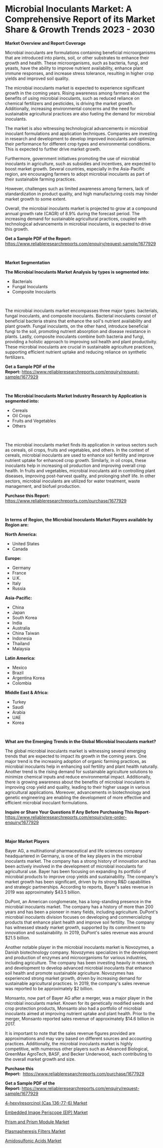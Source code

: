 <p><h1>Microbial Inoculants Market: A Comprehensive Report of its Market Share & Growth Trends 2023 - 2030</h1></p><p><strong>Market Overview and Report Coverage</strong></p>
<p><p>Microbial inoculants are formulations containing beneficial microorganisms that are introduced into plants, soil, or other substrates to enhance their growth and health. These microorganisms, such as bacteria, fungi, and yeasts, have the ability to improve nutrient availability, enhance plant immune responses, and increase stress tolerance, resulting in higher crop yields and improved soil quality.</p><p>The microbial inoculants market is expected to experience significant growth in the coming years. Rising awareness among farmers about the benefits of using microbial inoculants, such as reduced reliance on chemical fertilizers and pesticides, is driving the market growth. Additionally, increasing environmental concerns and the need for sustainable agricultural practices are also fueling the demand for microbial inoculants.</p><p>The market is also witnessing technological advancements in microbial inoculant formulations and application techniques. Companies are investing in research and development to develop improved inoculants and optimize their performance for different crop types and environmental conditions. This is expected to further drive market growth.</p><p>Furthermore, government initiatives promoting the use of microbial inoculants in agriculture, such as subsidies and incentives, are expected to boost market growth. Several countries, especially in the Asia-Pacific region, are encouraging farmers to adopt microbial inoculants as part of their sustainable farming practices.</p><p>However, challenges such as limited awareness among farmers, lack of standardization in product quality, and high manufacturing costs may hinder market growth to some extent.</p><p>Overall, the microbial inoculants market is projected to grow at a compound annual growth rate (CAGR) of 8.9% during the forecast period. The increasing demand for sustainable agricultural practices, coupled with technological advancements in microbial inoculants, is expected to drive this growth.</p></p>
<p><strong>Get a Sample PDF of the Report:</strong> <a href="https://www.reliableresearchreports.com/enquiry/request-sample/1677929">https://www.reliableresearchreports.com/enquiry/request-sample/1677929</a></p>
<p>&nbsp;</p>
<p><strong>Market Segmentation</strong></p>
<p><strong>The Microbial Inoculants Market Analysis by types is segmented into:</strong></p>
<p><ul><li>Bacterials</li><li>Fungal Inoculants</li><li>Composite Inoculants</li></ul></p>
<p>&nbsp;</p>
<p><p>The microbial inoculants market encompasses three major types: bacterials, fungal inoculants, and composite inoculants. Bacterial inoculants consist of beneficial bacteria strains that enhance the soil's nutrient availability and plant growth. Fungal inoculants, on the other hand, introduce beneficial fungi to the soil, promoting nutrient absorption and disease resistance in plants. Lastly, composite inoculants combine both bacteria and fungi, providing a holistic approach to improving soil health and plant productivity. These microbial inoculants are crucial in sustainable agriculture practices, supporting efficient nutrient uptake and reducing reliance on synthetic fertilizers.</p></p>
<p><strong>Get a Sample PDF of the Report:</strong>&nbsp;<a href="https://www.reliableresearchreports.com/enquiry/request-sample/1677929">https://www.reliableresearchreports.com/enquiry/request-sample/1677929</a></p>
<p>&nbsp;</p>
<p><strong>The Microbial Inoculants Market Industry Research by Application is segmented into:</strong></p>
<p><ul><li>Cereals</li><li>Oil Crops</li><li>Fruits and Vegetables</li><li>Others</li></ul></p>
<p>&nbsp;</p>
<p><p>The microbial inoculants market finds its application in various sectors such as cereals, oil crops, fruits and vegetables, and others. In the context of cereals, microbial inoculants are used to enhance soil fertility and improve nutrient uptake for enhanced crop growth. Similarly, in oil crops, these inoculants help in increasing oil production and improving overall crop health. In fruits and vegetables, microbial inoculants aid in controlling plant diseases, improving post-harvest quality, and prolonging shelf life. In other sectors, microbial inoculants are utilized for water treatment, waste management, and biofuel production.</p></p>
<p><strong>Purchase this Report:</strong>&nbsp; <a href="https://www.reliableresearchreports.com/purchase/1677929">https://www.reliableresearchreports.com/purchase/1677929</a></p>
<p>&nbsp;</p>
<p><strong>In terms of Region, the Microbial Inoculants Market Players available by Region are:</strong></p>
<p>
    <p> <strong> North America: </strong>
        <ul>
            <li>United States</li>
            <li>Canada</li>
        </ul>
        </p> 
    <p> <strong> Europe: </strong>
        <ul>
            <li>Germany</li>
            <li>France</li>
            <li>U.K.</li>
            <li>Italy</li>
            <li>Russia</li>
        </ul>
        </p> 
    <p> <strong> Asia-Pacific: </strong>
        <ul>
            <li>China</li>
            <li>Japan</li>
            <li>South Korea</li>
            <li>India</li>
            <li>Australia</li>
            <li>China Taiwan</li>
            <li>Indonesia</li>
            <li>Thailand</li>
            <li>Malaysia</li>
        </ul>
        </p> 
    <p> <strong> Latin America: </strong>
        <ul>
            <li>Mexico</li>
            <li>Brazil</li>
            <li>Argentina Korea</li>
            <li>Colombia</li>
        </ul>
        </p> 
    <p> <strong> Middle East & Africa: </strong>
        <ul>
            <li>Turkey</li>
            <li>Saudi</li>
            <li>Arabia</li>
            <li>UAE</li>
            <li>Korea</li>
        </ul>
    </p>
    </p>
<p>&nbsp;</p>
<p><strong>What are the Emerging Trends in the Global Microbial Inoculants market?</strong></p>
<p><p>The global microbial inoculants market is witnessing several emerging trends that are expected to impact its growth in the coming years. One major trend is the increasing adoption of organic farming practices, as microbial inoculants help in enhancing soil fertility and plant health naturally. Another trend is the rising demand for sustainable agriculture solutions to minimize chemical inputs and reduce environmental impact. Additionally, there is growing awareness about the benefits of microbial inoculants in improving crop yield and quality, leading to their higher usage in various agricultural applications. Moreover, advancements in biotechnology and genetic engineering are enabling the development of more effective and efficient microbial inoculant formulations.</p></p>
<p><strong>Inquire or Share Your Questions If Any Before Purchasing This Report</strong>- <a href="https://www.reliableresearchreports.com/enquiry/pre-order-enquiry/1677929">https://www.reliableresearchreports.com/enquiry/pre-order-enquiry/1677929</a></p>
<p>&nbsp;</p>
<p><strong>Major Market Players</strong></p>
<p><p>Bayer AG, a multinational pharmaceutical and life sciences company headquartered in Germany, is one of the key players in the microbial inoculants market. The company has a strong history of innovation and has been actively involved in the development of microbial inoculants for agricultural use. Bayer has been focusing on expanding its portfolio of microbial products to improve crop yields and sustainability. The company's market growth has been significant, driven by its strong R&D capabilities and strategic partnerships. According to reports, Bayer's sales revenue in 2019 was approximately $43.5 billion.</p><p>DuPont, an American conglomerate, has a long-standing presence in the microbial inoculants market. The company has a history of more than 200 years and has been a pioneer in many fields, including agriculture. DuPont's microbial inoculants division focuses on developing and commercializing products that enhance plant health and improve soil fertility. The company has witnessed steady market growth, supported by its commitment to innovation and sustainability. In 2019, DuPont's sales revenue was around $21.5 billion.</p><p>Another notable player in the microbial inoculants market is Novozymes, a Danish biotechnology company. Novozymes specializes in the development and production of enzymes and microorganisms for various industries, including agriculture. The company has been investing heavily in research and development to develop advanced microbial inoculants that enhance soil health and promote sustainable agriculture. Novozymes has experienced strong market growth, driven by increasing demand for sustainable agricultural practices. In 2019, the company's sales revenue was reported to be approximately $2 billion.</p><p>Monsanto, now part of Bayer AG after a merger, was a major player in the microbial inoculants market. Known for its genetically modified seeds and crop protection products, Monsanto also had a portfolio of microbial inoculants aimed at improving nutrient uptake and plant health. Prior to the merger, Monsanto reported sales revenue of approximately $14.6 billion in 2017.</p><p>It is important to note that the sales revenue figures provided are approximations and may vary based on different sources and accounting practices. Additionally, the microbial inoculants market is highly competitive, with numerous other players such as Advanced Biological, GreenMax AgroTech, BASF, and Becker Underwood, each contributing to the overall market growth and size.</p></p>
<p><strong>Purchase this Report:</strong>&nbsp;&nbsp;<a href="https://www.reliableresearchreports.com/purchase/1677929">https://www.reliableresearchreports.com/purchase/1677929</a></p>
<p></p>
<p><strong>Get a Sample PDF of the Report:</strong>&nbsp;<a href="https://www.reliableresearchreports.com/enquiry/request-sample/1677929">https://www.reliableresearchreports.com/enquiry/request-sample/1677929</a></p>
<p><p><a href="https://www.linkedin.com/pulse/4-hexylresorcinol-cas-136-77-6-market-size-growth-forecast/">4-hexylresorcinol (Cas 136-77-6) Market</a></p><p><a href="https://medium.com/@tommiefadel2023/embedded-image-periscope-eip-market-insights-into-market-cagr-market-trends-and-growth-935b9db697c9">Embedded Image Periscope (EIP) Market</a></p><p><a href="https://medium.com/@edwinsporer/decoding-prism-and-prism-module-market-metrics-market-share-trends-and-growth-patterns-32435a6bdbc9">Prism and Prism Module Market</a></p><p><a href="https://github.com/prosalinda88/Market-Research-Report-List-1/blob/main/plasmapheresis-filters-market.md">Plasmapheresis Filters Market</a></p><p><a href="https://www.linkedin.com/pulse/decoding-amidosulfonic-acids-market-deep-dive-latest-trends/">Amidosulfonic Acids Market</a></p></p>
